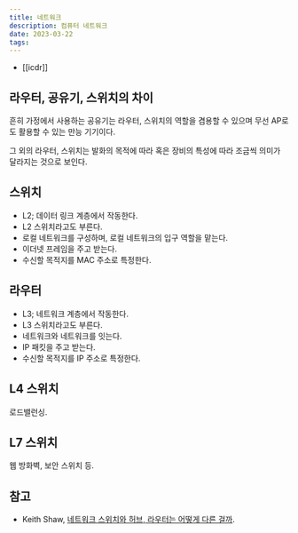 ```yaml
---
title: 네트워크
description: 컴퓨터 네트워크
date: 2023-03-22
tags:
---
```


- [[icdr]]

## 라우터, 공유기, 스위치의 차이

흔히 가정에서 사용하는 공유기는 라우터, 스위치의 역할을 겸용할 수 있으며 무선
AP로도 활용할 수 있는 만능 기기이다.

그 외의 라우터, 스위치는 발화의 목적에 따라 혹은 장비의 특성에 따라 조금씩
의미가 달라지는 것으로 보인다.

## 스위치

- L2; 데이터 링크 계층에서 작동한다.
- L2 스위치라고도 부른다.
- 로컬 네트워크를 구성하며, 로컬 네트워크의 입구 역할을 맡는다.
- 이더넷 프레임을 주고 받는다.
- 수신할 목적지를 MAC 주소로 특정한다.

## 라우터

- L3; 네트워크 계층에서 작동한다.
- L3 스위치라고도 부른다.
- 네트워크와 네트워크를 잇는다.
- IP 패킷을 주고 받는다.
- 수신할 목적지를 IP 주소로 특정한다.

## L4 스위치

로드밸런싱.

## L7 스위치

웹 방화벽, 보안 스위치 등.

## 참고

- Keith Shaw, [네트워크 스위치와 허브, 라우터는 어떻게 다른 걸까](https://www.itworld.co.kr/news/167585).
